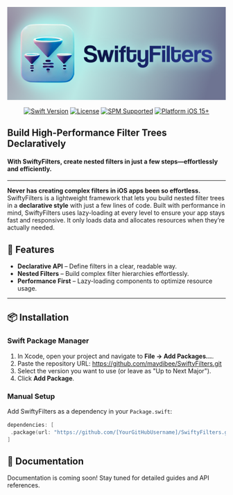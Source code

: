 <p align="center">
  <img src="SwiftyFiltersLogo.png" alt="SwiftyFilters Banner">
</p> <!-- Закрываем тег <p> для изображения -->

<p align="center">
  <a href="https://swift.org/"><img src="https://img.shields.io/badge/Swift-5.7+-orange.svg" alt="Swift Version"></a>
  <a href="https://github.com/maydibee/SwiftyFilters/blob/main/LICENSE"><img src="https://img.shields.io/badge/License-MIT-blue.svg" alt="License"></a>
  <a href="https://swift.org/package-manager/"><img src="https://img.shields.io/badge/SPM-Supported-brightgreen.svg" alt="SPM Supported"></a>
  <a href="https://developer.apple.com/ios/"><img src="https://img.shields.io/badge/Platform-iOS%2015%2B-lightgrey.svg" alt="Platform iOS 15+"></a>
</p>

<h2 align="left">Build High-Performance Filter Trees Declaratively</h2>
<h4 align="left">With SwiftyFilters, create nested filters in just a few steps—effortlessly and efficiently.</h4>

---

**Never has creating complex filters in iOS apps been so effortless.**  
SwiftyFilters is a lightweight framework that lets you build nested filter trees in a **declarative style** with just a few lines of code. Built with performance in mind, SwiftyFilters uses lazy-loading at every level to ensure your app stays fast and responsive. It only loads data and allocates resources when they’re actually needed.

## 🚀 Features

- **Declarative API** – Define filters in a clear, readable way.
- **Nested Filters** – Build complex filter hierarchies effortlessly.
- **Performance First** – Lazy-loading components to optimize resource usage.

---

## 📦 Installation

### Swift Package Manager

1. In Xcode, open your project and navigate to **File → Add Packages...**.
2. Paste the repository URL: 
https://github.com/maydibee/SwiftyFilters.git
3. Select the version you want to use (or leave as "Up to Next Major").
4. Click **Add Package**.

### Manual Setup

Add SwiftyFilters as a dependency in your `Package.swift`:
```swift
dependencies: [
 .package(url: "https://github.com/[YourGitHubUsername]/SwiftyFilters.git", from: "1.0.0")
]
```

## 📝 Documentation

Documentation is coming soon! Stay tuned for detailed guides and API references.

